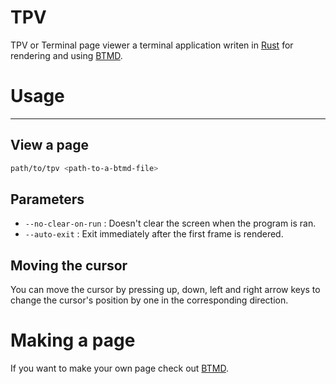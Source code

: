 # TPV
TPV or Terminal page viewer a terminal application writen in [Rust](www.rust-lang.org) for rendering and using [BTMD](github.com/Jsjjjs6066/BTMD).

# Usage
------
## View a page
``` bash
path/to/tpv <path-to-a-btmd-file>
```

## Parameters
 - `--no-clear-on-run`
 : Doesn't clear the screen when the program is ran.
 - `--auto-exit`
 : Exit immediately after the first frame is rendered.

## Moving the cursor
You can move the cursor by pressing up, down, left and right arrow keys to change the cursor's position by one in the corresponding direction.

# Making a page
If you want to make your own page check out [BTMD](github.com/Jsjjjs6066/BTMD).
